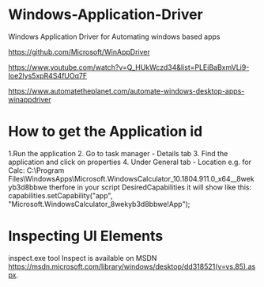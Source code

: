 # Windows-Application-Driver
Windows Application Driver for Automating windows based apps

https://github.com/Microsoft/WinAppDriver

https://www.youtube.com/watch?v=Q_HUkWczd34&list=PLEiBaBxmVLi9-Ioe2lys5xpR4S4fUOq7F

https://www.automatetheplanet.com/automate-windows-desktop-apps-winappdriver

# How to get the Application id
 1.Run the application
 2. Go to task manager - Details tab 
 3. Find the application and click on properties
 4. Under General tab - Location
 e.g. for Calc:
 C:\Program Files\WindowsApps\Microsoft.WindowsCalculator_10.1804.911.0_x64__8wekyb3d8bbwe
 therfore in your script DesiredCapabilities it will show like this:
capabilities.setCapability("app", "Microsoft.WindowsCalculator_8wekyb3d8bbwe!App");

# Inspecting UI Elements
inspect.exe tool
Inspect is available on MSDN https://msdn.microsoft.com/library/windows/desktop/dd318521(v=vs.85).aspx.
